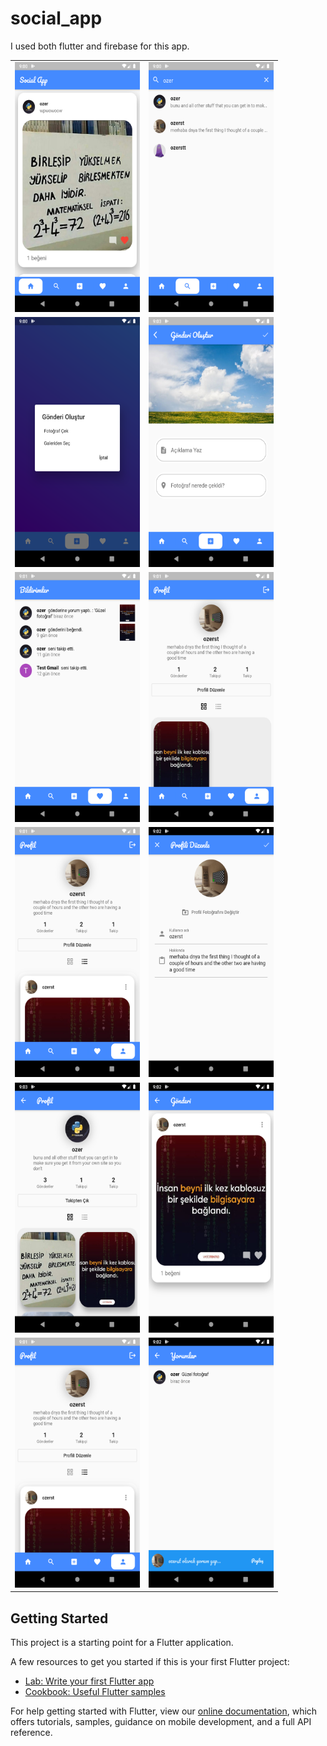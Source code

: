 # social_app

I used both flutter and firebase for this app.
<table>
<tr><td>
<img src="https://github.com/MustafaOzer20/social-app/blob/master/screenshots/flow.png" width="200" height="400">
</td><td>
 <img src="https://github.com/MustafaOzer20/social-app/blob/master/screenshots/search.png" width="200" height="400">
</td></tr>
 <tr><td>
<img src="https://github.com/MustafaOzer20/social-app/blob/master/screenshots/choice_photo.png" width="200" height="400">
</td><td>
 <img src="https://github.com/MustafaOzer20/social-app/blob/master/screenshots/addpost.png" width="200" height="400">
</td></tr>
 <tr><td>
<img src="https://github.com/MustafaOzer20/social-app/blob/master/screenshots/notifications.png" width="200" height="400">
</td><td>
 <img src="https://github.com/MustafaOzer20/social-app/blob/master/screenshots/profile_grid.png" width="200" height="400">
</td></tr>
 <tr><td>
 <img src="https://github.com/MustafaOzer20/social-app/blob/master/screenshots/profile_list.png" width="200" height="400">
</td><td>
  <img src="https://github.com/MustafaOzer20/social-app/blob/master/screenshots/edit_profile.png" width="200" height="400">
</td></tr>
 <tr><td>
<img src="https://github.com/MustafaOzer20/social-app/blob/master/screenshots/user_profile.png" width="200" height="400">
</td><td>
 <img src="https://github.com/MustafaOzer20/social-app/blob/master/screenshots/single_post.png" width="200" height="400">
</td></tr>
 <tr><td>
 <img src="https://github.com/MustafaOzer20/social-app/blob/master/screenshots/profile_list.png" width="200" height="400">
</td><td>
  <img src="https://github.com/MustafaOzer20/social-app/blob/master/screenshots/comments.png" width="200" height="400">
</td></tr>
</table>
   
  


## Getting Started

This project is a starting point for a Flutter application.

A few resources to get you started if this is your first Flutter project:

- [Lab: Write your first Flutter app](https://flutter.dev/docs/get-started/codelab)
- [Cookbook: Useful Flutter samples](https://flutter.dev/docs/cookbook)

For help getting started with Flutter, view our
[online documentation](https://flutter.dev/docs), which offers tutorials,
samples, guidance on mobile development, and a full API reference.
